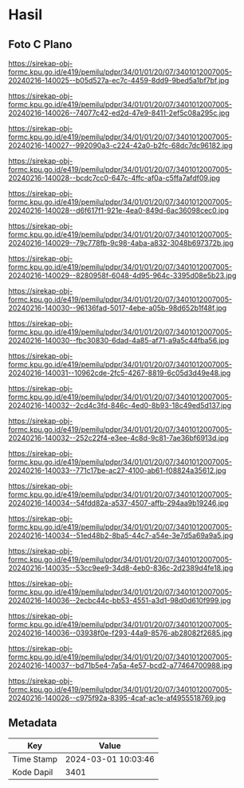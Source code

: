 # Hasil

## Foto C Plano

https://sirekap-obj-formc.kpu.go.id/e419/pemilu/pdpr/34/01/01/20/07/3401012007005-20240216-140025--b05d527a-ec7c-4459-8dd9-9bed5a1bf7bf.jpg

https://sirekap-obj-formc.kpu.go.id/e419/pemilu/pdpr/34/01/01/20/07/3401012007005-20240216-140026--74077c42-ed2d-47e9-8411-2ef5c08a295c.jpg

https://sirekap-obj-formc.kpu.go.id/e419/pemilu/pdpr/34/01/01/20/07/3401012007005-20240216-140027--992090a3-c224-42a0-b2fc-68dc7dc96182.jpg

https://sirekap-obj-formc.kpu.go.id/e419/pemilu/pdpr/34/01/01/20/07/3401012007005-20240216-140028--bcdc7cc0-647c-4ffc-af0a-c5ffa7afdf09.jpg

https://sirekap-obj-formc.kpu.go.id/e419/pemilu/pdpr/34/01/01/20/07/3401012007005-20240216-140028--d6f617f1-921e-4ea0-849d-6ac36098cec0.jpg

https://sirekap-obj-formc.kpu.go.id/e419/pemilu/pdpr/34/01/01/20/07/3401012007005-20240216-140029--79c778fb-9c98-4aba-a832-3048b697372b.jpg

https://sirekap-obj-formc.kpu.go.id/e419/pemilu/pdpr/34/01/01/20/07/3401012007005-20240216-140029--8280958f-6048-4d95-964c-3395d08e5b23.jpg

https://sirekap-obj-formc.kpu.go.id/e419/pemilu/pdpr/34/01/01/20/07/3401012007005-20240216-140030--96136fad-5017-4ebe-a05b-98d652b1f48f.jpg

https://sirekap-obj-formc.kpu.go.id/e419/pemilu/pdpr/34/01/01/20/07/3401012007005-20240216-140030--fbc30830-6dad-4a85-af71-a9a5c44fba56.jpg

https://sirekap-obj-formc.kpu.go.id/e419/pemilu/pdpr/34/01/01/20/07/3401012007005-20240216-140031--10962cde-2fc5-4267-8819-6c05d3d49e48.jpg

https://sirekap-obj-formc.kpu.go.id/e419/pemilu/pdpr/34/01/01/20/07/3401012007005-20240216-140032--2cd4c3fd-846c-4ed0-8b93-18c49ed5d137.jpg

https://sirekap-obj-formc.kpu.go.id/e419/pemilu/pdpr/34/01/01/20/07/3401012007005-20240216-140032--252c22f4-e3ee-4c8d-9c81-7ae36bf6913d.jpg

https://sirekap-obj-formc.kpu.go.id/e419/pemilu/pdpr/34/01/01/20/07/3401012007005-20240216-140033--771c17be-ac27-4100-ab61-f08824a35612.jpg

https://sirekap-obj-formc.kpu.go.id/e419/pemilu/pdpr/34/01/01/20/07/3401012007005-20240216-140034--54fdd82a-a537-4507-affb-294aa9b19246.jpg

https://sirekap-obj-formc.kpu.go.id/e419/pemilu/pdpr/34/01/01/20/07/3401012007005-20240216-140034--51ed48b2-8ba5-44c7-a54e-3e7d5a69a9a5.jpg

https://sirekap-obj-formc.kpu.go.id/e419/pemilu/pdpr/34/01/01/20/07/3401012007005-20240216-140035--53cc9ee9-34d8-4eb0-836c-2d2389d4fe18.jpg

https://sirekap-obj-formc.kpu.go.id/e419/pemilu/pdpr/34/01/01/20/07/3401012007005-20240216-140036--2ecbc44c-bb53-4551-a3d1-98d0d610f999.jpg

https://sirekap-obj-formc.kpu.go.id/e419/pemilu/pdpr/34/01/01/20/07/3401012007005-20240216-140036--03938f0e-f293-44a9-8576-ab28082f2685.jpg

https://sirekap-obj-formc.kpu.go.id/e419/pemilu/pdpr/34/01/01/20/07/3401012007005-20240216-140037--bd71b5e4-7a5a-4e57-bcd2-a77464700988.jpg

https://sirekap-obj-formc.kpu.go.id/e419/pemilu/pdpr/34/01/01/20/07/3401012007005-20240216-140026--c975f92a-8395-4caf-ac1e-af4955518769.jpg


## Metadata

| Key        | Value               |
| ---------- | ------------------- |
| Time Stamp | 2024-03-01 10:03:46 |
| Kode Dapil | 3401                |



